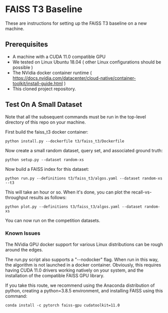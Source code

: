 # FAISS T3 Baseline

These are instructions for setting up the FAISS T3 baseline on a new machine.

## Prerequisites

* A machine with a CUDA 11.0 compatible GPU
* We tested on Linux Ubuntu 18.04 ( other Linux configurations should be possible )
* The NVidia docker container runtime ( https://docs.nvidia.com/datacenter/cloud-native/container-toolkit/install-guide.html )
* This cloned project repository.

## Test On A Small Dataset

Note that all the subsequent commands must be run in the top-level directory of this repo on your machine.

First build the faiss_t3 docker container:
```
python install.py --dockerfile t3/faiss_t3/Dockerfile
```
Now create a small random dataset, query set, and associated ground truth:
```
python setup.py --dataset random-xs
```
Now build a FAISS index for this dataset:
```
python run.py --definitions t3/faiss_t3/algos.yaml --dataset random-xs --t3 
```
This will take an hour or so.  When it's done, you can plot the recall-vs-throughput results as follows:
```
python plot.py --definitions t3/faiss_t3/algos.yaml --dataset random-xs
```
You can now run on the competition datasets.

### Known Issues

The NVidia GPU docker support for various Linux distributions can be rough around the edges.

The run.py script also supports a "--nodocker" flag.  When run in this way, the algorithm is not launched in a docker container. Obviously, this requires having CUDA 11.0 drivers working natively on your system, and the installation of the compatible FAISS GPU library.

If you take this route, we recommend using the Anaconda distribution of python, creating a python=3.8.5 environment, and installing FAISS using this command:
```
conda install -c pytorch faiss-gpu cudatoolkit=11.0
```

